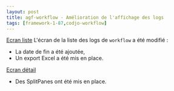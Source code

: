 ```yaml
---
layout: post
title: agf-workflow - Amélioration de l'affichage des logs
tags: [framework-1-87,codjo-workflow]
---
```

<u>Ecran liste</u>
L'écran de la liste des logs de ```workflow``` a été modifié :
* La date de fin a été ajoutée,
* Un export Excel a été mis en place.

<u>Ecran détail</u>
* Des SplitPanes ont été mis en place.